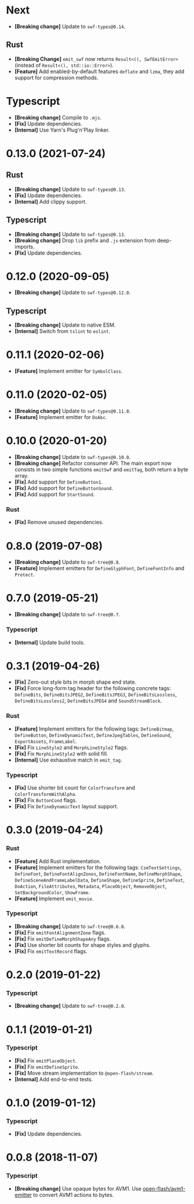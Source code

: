 # Next

- **[Breaking change]** Update to `swf-types@0.14`.

## Rust

- **[Breaking Change]** `emit_swf` now returns `Result<(), SwfEmitError>` (instead of `Result<(), std::io::Error>`).
- **[Feature]** Add enabled-by-default features `deflate` and `lzma`, they add support for compression methods.

# Typescript

- **[Breaking change]** Compile to `.mjs`.
- **[Fix]** Update dependencies.
- **[Internal]** Use Yarn's Plug'n'Play linker.

# 0.13.0 (2021-07-24)

## Rust

- **[Breaking change]** Update to `swf-types@0.13`.
- **[Fix]** Update dependencies.
- **[Internal]** Add clippy support.

## Typescript

- **[Breaking change]** Update to `swf-types@0.13`.
- **[Breaking change]** Drop `lib` prefix and `.js` extension from deep-imports.
- **[Fix]** Update dependencies.

# 0.12.0 (2020-09-05)

- **[Breaking change]** Update to `swf-types@0.12.0`.

## Typescript

- **[Breaking change]** Update to native ESM.
- **[Internal]** Switch from `tslint` to `eslint`.

# 0.11.1 (2020-02-06)

- **[Feature]** Implement emitter for `SymbolClass`.

# 0.11.0 (2020-02-05)

- **[Breaking change]** Update to `swf-types@0.11.0`.
- **[Feature]** Implement emitter for `DoAbc`.

# 0.10.0 (2020-01-20)

- **[Breaking change]** Update to `swf-types@0.10.0`.
- **[Breaking change]** Refactor consumer API. The main export now consists in two simple functions `emitSwf` and `emitTag`, both return a byte array.
- **[Fix]** Add support for `DefineButton1`.
- **[Fix]** Add support for `DefineButtonSound`.
- **[Fix]** Add support for `StartSound`.

### Rust

- **[Fix]** Remove unused dependencies.

# 0.8.0 (2019-07-08)

- **[Breaking change]** Update to `swf-tree@0.8`.
- **[Feature]** Implement emitters for `DefineGlyphFont`, `DefineFontInfo` and `Protect`.

# 0.7.0 (2019-05-21)

- **[Breaking change]** Update to `swf-tree@0.7`.

### Typescript

- **[Internal]** Update build tools.

# 0.3.1 (2019-04-26)

- **[Fix]** Zero-out style bits in morph shape end state.
- **[Fix]** Force long-form tag header for the following concrete tags: `DefineBits`, `DefineBitsJPEG2`, `DefineBitsJPEG3`, `DefineBitsLossless`, `DefineBitsLossless2`, `DefineBitsJPEG4` and `SoundStreamBlock`.

### Rust

- **[Feature]** Implement emitters for the following tags: `DefineBitmap`, `DefineButton`, `DefineDynamicText`, `DefineJpegTables`, `DefineSound`, `ExportAssets`, `FrameLabel`.
- **[Fix]** Fix `LineStyle2` and `MorphLineStyle2` flags.
- **[Fix]** Fix `MorphLineStyle2` with solid fill.
- **[Internal]** Use exhaustive match in `emit_tag`.

### Typescript

- **[Fix]** Use shorter bit count for `ColorTransform` and `ColorTransformWithAlpha`.
- **[Fix]** Fix `ButtonCond` flags.
- **[Fix]** Fix `DefineDynamicText` layout support.

# 0.3.0 (2019-04-24)

### Rust

- **[Feature]** Add Rust implementation.
- **[Feature]** Implement emitters for the following tags: `CsmTextSettings`, `DefineFont`, `DefineFontAlignZones`, `DefineFontName`, `DefineMorphShape`, `DefineSceneAndFrameLabelData`, `DefineShape`, `DefineSprite`, `DefineText`, `DoAction`, `FileAttributes`, `Metadata`, `PlaceObject`, `RemoveObject`, `SetBackgroundColor`, `ShowFrame`.
- **[Feature]** Implement `emit_movie`.

### Typescript

- **[Breaking change]** Update to `swf-tree@0.6.0`.
- **[Fix]** Fix `emitFontAlignmentZone` flags.
- **[Fix]** Fix `emitDefineMorphShapeAny` flags.
- **[Fix]** Use shorter bit counts for shape styles and glyphs.
- **[Fix]** Fix `emitTextRecord` flags.

# 0.2.0 (2019-01-22)

### Typescript

- **[Breaking change]** Update to `swf-tree@0.2.0`.

# 0.1.1 (2019-01-21)

### Typescript

- **[Fix]** Fix `emitPlaceObject`.
- **[Fix]** Fix `emitDefineSprite`.
- **[Fix]** Move stream implementation to `@open-flash/stream`.
- **[Internal]** Add end-to-end tests.

# 0.1.0 (2019-01-12)

### Typescript

- **[Fix]** Update dependencies.

# 0.0.8 (2018-11-07)

### Typescript

- **[Breaking change]** Use opaque bytes for AVM1. Use [open-flash/avm1-emitter](https://github.com/open-flash/avm1-emitter) to convert AVM1 actions to bytes.
